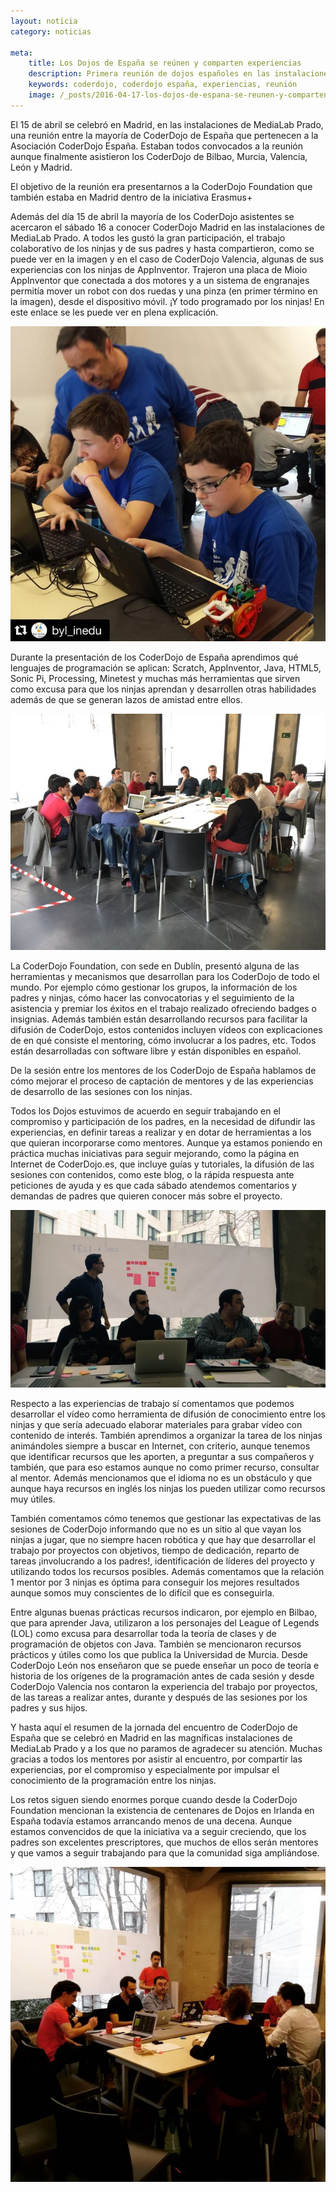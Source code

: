 ```yaml
---
layout: noticia
category: noticias

meta:
    title: Los Dojos de España se reúnen y comparten experiencias
    description: Primera reunión de dojos españoles en las instalaciones de MediaLab Prado en Madrid.
    keywords: coderdojo, coderdojo españa, experiencias, reunión
    image: /_posts/2016-04-17-los-dojos-de-espana-se-reunen-y-comparten-experiencias/reunion-1.jpg
---
```


El 15 de abril se celebró en Madrid, en las instalaciones de MediaLab Prado, una reunión entre la mayoría de CoderDojo de España que pertenecen a la Asociación CoderDojo España. Estaban todos convocados a la reunión aunque finalmente asistieron los CoderDojo de Bilbao, Murcia, Valencia, León y Madrid.

El objetivo de la reunión era presentarnos a la CoderDojo Foundation que también estaba en Madrid dentro de la iniciativa Erasmus+

Además del día 15 de abril la mayoría de los CoderDojo asistentes se acercaron el sábado 16 a conocer CoderDojo Madrid en las instalaciones de MediaLab Prado. A todos les gustó la gran participación, el trabajo colaborativo de los ninjas y de sus padres y hasta compartieron, como se puede ver en la imagen y en el caso de CoderDojo Valencia, algunas de sus experiencias con los ninjas de AppInventor. Trajeron una placa de Mioio AppInventor que conectada a dos motores y a un sistema de engranajes permitía mover un robot con dos ruedas y una pinza (en primer término en la imagen), desde el dispositivo móvil. ¡Y todo programado por los ninjas! En este enlace se les puede ver en plena explicación.

![](/_posts/2016-04-17-los-dojos-de-espana-se-reunen-y-comparten-experiencias/reunion-2.jpg)

Durante la presentación de los CoderDojo de España aprendimos qué lenguajes de programación se aplican: Scratch, AppInventor, Java, HTML5, Sonic Pi, Processing, Minetest y muchas más herramientas que sirven como excusa para que los ninjas aprendan y desarrollen otras habilidades además de que se generan lazos de amistad entre ellos.

![](/_posts/2016-04-17-los-dojos-de-espana-se-reunen-y-comparten-experiencias/reunion-3.jpg)

La CoderDojo Foundation, con sede en Dublín, presentó alguna de las herramientas y mecanismos que desarrollan para los CoderDojo de todo el mundo. Por ejemplo cómo gestionar los grupos, la información de los padres y ninjas, cómo hacer las convocatorias y el seguimiento de la asistencia y premiar los éxitos en el trabajo realizado ofreciendo badges o insignias. Además también están desarrollando recursos para facilitar la difusión de CoderDojo, estos contenidos incluyen vídeos con explicaciones de en qué consiste el mentoring, cómo involucrar a los padres, etc. Todos están desarrolladas con software libre y están disponibles en español.

De la sesión entre los mentores de los CoderDojo de España hablamos de cómo mejorar el proceso de captación de mentores y de las experiencias de desarrollo de las sesiones con los ninjas.

Todos los Dojos estuvimos de acuerdo en seguir trabajando en el compromiso y participación de los padres, en la necesidad de difundir las experiencias, en definir tareas a realizar y en dotar de herramientas a los que quieran incorporarse como mentores. Aunque ya estamos poniendo en práctica muchas iniciativas para seguir mejorando, como la página en Internet de CoderDojo.es, que incluye guías y tutoriales, la difusión de las sesiones con contenidos, como este blog, o la rápida respuesta ante peticiones de ayuda y es que cada sábado atendemos comentarios y demandas de padres que quieren conocer más sobre el proyecto.

![](/_posts/2016-04-17-los-dojos-de-espana-se-reunen-y-comparten-experiencias/reunion-4.jpg)

Respecto a las experiencias de trabajo sí comentamos que podemos desarrollar el vídeo como herramienta de difusión de conocimiento entre los ninjas y que sería adecuado elaborar materiales para grabar vídeo con contenido de interés. También aprendimos a organizar la tarea de los ninjas animándoles siempre a buscar en Internet, con criterio, aunque tenemos que identificar recursos que les aporten, a preguntar a sus compañeros y también, que para eso estamos aunque no como primer recurso, consultar al mentor. Además mencionamos que el idioma no es un obstáculo y que aunque haya recursos en inglés los ninjas los pueden utilizar como recursos muy útiles.

También comentamos cómo tenemos que gestionar las expectativas de las sesiones de CoderDojo informando que no es un sitio al que vayan los ninjas a jugar, que no siempre hacen robótica y que hay que desarrollar el trabajo por proyectos con objetivos, tiempo de dedicación, reparto de tareas ¡involucrando a los padres!, identificación de líderes del proyecto y utilizando todos los recursos posibles. Además comentamos que la relación 1 mentor por 3 ninjas es óptima para conseguir los mejores resultados aunque somos muy conscientes de lo difícil que es conseguirla.

Entre algunas buenas prácticas recursos indicaron, por ejemplo en Bilbao, que para aprender Java, utilizaron a los personajes del League of Legends (LOL) como excusa para desarrollar toda la teoría de clases y de programación de objetos con Java. También se mencionaron recursos prácticos y útiles como los que publica la Universidad de Murcia. Desde CoderDojo León nos enseñaron que se puede enseñar un poco de teoría e historia de los orígenes de la programación antes de cada sesión y desde CoderDojo Valencia nos contaron la experiencia del trabajo por proyectos, de las tareas a realizar antes, durante y después de las sesiones por los padres y sus hijos.

Y hasta aquí el resumen de la jornada del encuentro de CoderDojo de España que se celebró en Madrid en las magníficas instalaciones de MediaLab Prado y a los que no paramos de agradecer su atención. Muchas gracias a todos los mentores por asistir al encuentro, por compartir las experiencias, por el compromiso y especialmente por impulsar el conocimiento de la programación entre los ninjas.

Los retos siguen siendo enormes porque cuando desde la CoderDojo Foundation mencionan la existencia de centenares de Dojos en Irlanda en España todavía estamos arrancando menos de una decena. Aunque estamos convencidos de que la iniciativa va a seguir creciendo, que los padres son excelentes prescriptores, que muchos de ellos serán mentores y que vamos a seguir trabajando para que la comunidad siga ampliándose.

![](/_posts/2016-04-17-los-dojos-de-espana-se-reunen-y-comparten-experiencias/reunion-5.jpg)
